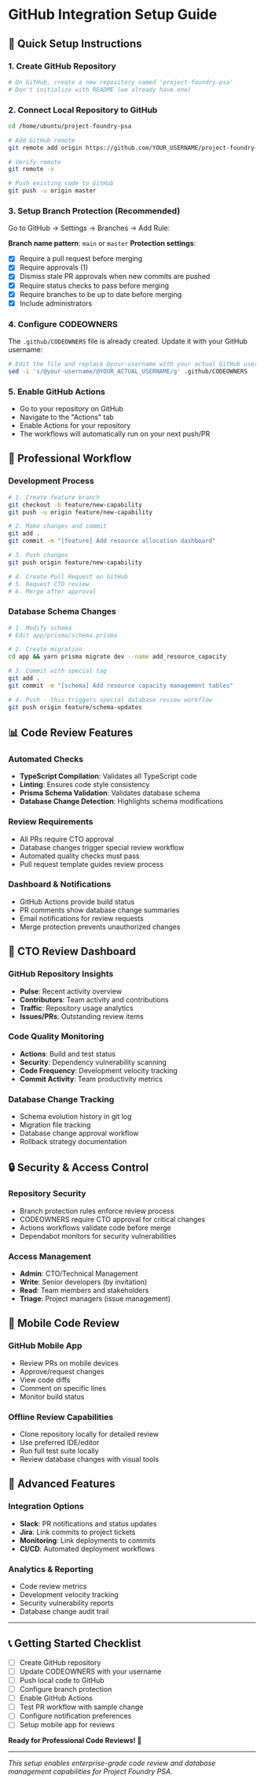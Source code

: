 
# GitHub Integration Setup Guide

## 🎯 Quick Setup Instructions

### 1. Create GitHub Repository
```bash
# On GitHub, create a new repository named 'project-foundry-psa'
# Don't initialize with README (we already have one)
```

### 2. Connect Local Repository to GitHub
```bash
cd /home/ubuntu/project-foundry-psa

# Add GitHub remote
git remote add origin https://github.com/YOUR_USERNAME/project-foundry-psa.git

# Verify remote
git remote -v

# Push existing code to GitHub
git push -u origin master
```

### 3. Setup Branch Protection (Recommended)
Go to GitHub → Settings → Branches → Add Rule:

**Branch name pattern**: `main` or `master`
**Protection settings**:
- [x] Require a pull request before merging
- [x] Require approvals (1)
- [x] Dismiss stale PR approvals when new commits are pushed
- [x] Require status checks to pass before merging
- [x] Require branches to be up to date before merging
- [x] Include administrators

### 4. Configure CODEOWNERS
The `.github/CODEOWNERS` file is already created. Update it with your GitHub username:
```bash
# Edit the file and replace @your-username with your actual GitHub username
sed -i 's/@your-username/@YOUR_ACTUAL_USERNAME/g' .github/CODEOWNERS
```

### 5. Enable GitHub Actions
- Go to your repository on GitHub
- Navigate to the "Actions" tab
- Enable Actions for your repository
- The workflows will automatically run on your next push/PR

## 🔄 Professional Workflow

### Development Process
```bash
# 1. Create feature branch
git checkout -b feature/new-capability
git push -u origin feature/new-capability

# 2. Make changes and commit
git add .
git commit -m "[feature] Add resource allocation dashboard"

# 3. Push changes
git push origin feature/new-capability

# 4. Create Pull Request on GitHub
# 5. Request CTO review
# 6. Merge after approval
```

### Database Schema Changes
```bash
# 1. Modify schema
# Edit app/prisma/schema.prisma

# 2. Create migration
cd app && yarn prisma migrate dev --name add_resource_capacity

# 3. Commit with special tag
git add .
git commit -m "[schema] Add resource capacity management tables"

# 4. Push - this triggers special database review workflow
git push origin feature/schema-updates
```

## 📊 Code Review Features

### Automated Checks
- **TypeScript Compilation**: Validates all TypeScript code
- **Linting**: Ensures code style consistency  
- **Prisma Schema Validation**: Validates database schema
- **Database Change Detection**: Highlights schema modifications

### Review Requirements
- All PRs require CTO approval
- Database changes trigger special review workflow
- Automated quality checks must pass
- Pull request template guides review process

### Dashboard & Notifications
- GitHub Actions provide build status
- PR comments show database change summaries
- Email notifications for review requests
- Merge protection prevents unauthorized changes

## 🎯 CTO Review Dashboard

### GitHub Repository Insights
- **Pulse**: Recent activity overview
- **Contributors**: Team activity and contributions
- **Traffic**: Repository usage analytics
- **Issues/PRs**: Outstanding review items

### Code Quality Monitoring
- **Actions**: Build and test status
- **Security**: Dependency vulnerability scanning
- **Code Frequency**: Development velocity tracking
- **Commit Activity**: Team productivity metrics

### Database Change Tracking
- Schema evolution history in git log
- Migration file tracking
- Database change approval workflow
- Rollback strategy documentation

## 🔒 Security & Access Control

### Repository Security
- Branch protection rules enforce review process
- CODEOWNERS require CTO approval for critical changes
- Actions workflows validate code before merge
- Dependabot monitors for security vulnerabilities

### Access Management
- **Admin**: CTO/Technical Management
- **Write**: Senior developers (by invitation)
- **Read**: Team members and stakeholders
- **Triage**: Project managers (issue management)

## 📱 Mobile Code Review

### GitHub Mobile App
- Review PRs on mobile devices
- Approve/request changes
- View code diffs
- Comment on specific lines
- Monitor build status

### Offline Review Capabilities
- Clone repository locally for detailed review
- Use preferred IDE/editor
- Run full test suite locally
- Review database changes with visual tools

## 🚀 Advanced Features

### Integration Options
- **Slack**: PR notifications and status updates
- **Jira**: Link commits to project tickets
- **Monitoring**: Link deployments to commits
- **CI/CD**: Automated deployment workflows

### Analytics & Reporting
- Code review metrics
- Development velocity tracking
- Security vulnerability reports
- Database change audit trail

---

## 📞 Getting Started Checklist

- [ ] Create GitHub repository
- [ ] Update CODEOWNERS with your username
- [ ] Push local code to GitHub
- [ ] Configure branch protection
- [ ] Enable GitHub Actions
- [ ] Test PR workflow with sample change
- [ ] Configure notification preferences
- [ ] Setup mobile app for reviews

**Ready for Professional Code Reviews! 🎉**

---
*This setup enables enterprise-grade code review and database management capabilities for Project Foundry PSA.*
